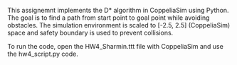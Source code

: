 This assignemnt implements the D* algorithm in CoppeliaSim using Python. The goal is to find a path from start point to goal point while avoiding obstacles. The simulation environment is scaled to [-2.5, 2.5] (CoppeliaSim) space and safety boundary is used to prevent collisions. 

To run the code, open the HW4_Sharmin.ttt file with CoppeliaSim and use the hw4_script.py code.
